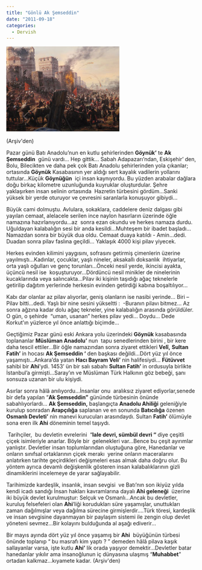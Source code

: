 ```yaml
---
title: "Gönlü Ak Şemseddin"
date: "2011-09-18"
categories: 
  - Dervish
---
```


[![u1_aksemseddin.jpg](../uploads/2011/09/u1_aksemseddin.jpg)](../uploads/2011/09/u1_aksemseddin.jpg "u1_aksemseddin.jpg")

(Arşiv'den)

Pazar günü Batı Anadolu’nun en kutlu şehirlerinden **Göynük’** te **Ak Şemseddin**  günü vardı... Hep gittik... Sabah Adapazarı’ndan, Eskişehir’ den, Bolu, Bilecikten ve daha pek çok Batı Anadolu şehirlerinden yola çıkanlar; ortasında **Göynük** Kasabasının yer aldığı sert kayalık vadilerin yollarını tuttular...Küçük **Göynüğün**  içi insan kaynıyordu. Bu yüzden arabalar dağlara doğu birkaç kilometre uzunluğunda kuyruklar oluşturdular. Şehre yaklaşırken insan selinin ortasında  Hazretin türbesini gördüm...Sanki yüksek bir yerde oturuyor ve çevresini saranlarla konuşuyor gibiydi...

Büyük cami dolmuştu. Avlulara, sokaklara, caddelere deniz dalgası gibi yayılan cemaat, alelacele serilen ince naylon hasırların üzerinde öğle namazına hazırlanıyordu...az  sonra ezan okundu ve herkes namaza durdu. Uğuldayan kalabalığın sesi bir anda kesildi...Muhteşem bir ibadet başladı... Namazdan sonra bir büyük dua oldu. Cemaat duaya katıldı - Amin...dedi. Duadan sonra pilav faslına geçildi... Yaklaşık 4000 kişi pilav yiyecek.

Herkes evinden kilimini yaygısını, sofrasını getirmiş çimenlerin üzerine yayılmıştı...Kadınlar, çocuklar, yaşlı nineler, aksakallı doksanlık  ihtiyarlar, orta yaşlı oğulları ve genç torunları...Önceki nesil yerde, ikincisi ayakta, üçüncü nesil ise  koşuşturuyor...Dördüncü nesil minikler de ninelerinin kucaklarında veya salıncakta...Pilav iki kişinin taşıdığı ağaç teknelerle getirilip dağıtım yerlerinde herkesin evinden getirdiği kabına boşaltılıyor...

Kabı dar olanlar az pilav alıyorlar, geniş olanların ise nasibi yerinde... Biri –Pilav bitti...dedi. Yaşlı bir nine sesini yükseltti :  \-Buranın pilavı bitmez... Az sonra ağzına kadar dolu ağaç tekneler, yine kalabalığın arasında görüldüler. O gün, o şehirde  “uman, usanan” herkes pilav yedi... Doydu... Dede Korkut'ın yüzlerce yıl önce anlattığı biçimde...

Geçtiğimiz Pazar günü eski Ankara yolu üzerindeki **Göynük** kasabasında toplananlar **Müslüman Anadolu’** nun  tapu senedlerinden birini , bir kere daha tescil ettiler...Bir öğle namazından sonra ziyaret ettikleri **Velî,** **Sultan Fatih’** in hocası **Ak Şemseddin ‘** den başkası değildi...Dört yüz yıl önce yaşamıştı...Ankara’da yatan **Hacı Bayram Veli’** nin halifesiydi... **Fütüvvet** sahibi bir **Ahi**’ydi. 1453’ ün bir salı sabahı **Sultan Fatih’** in ordusuyla birlikte İstanbul’a girmişti...Saray’ın ve Müslüman Türk Halkının göz bebeği, şanı sonsuza uzanan bir ulu kişiydi.

Asırlar sonra hâlâ anılıyordu...İnsanlar onu  aralıksız ziyaret ediyorlar,senede bir defa yapılan “**Ak Şemseddin”** gününde türbesinin önünde sabahlıyorlardı... **Ak Şemseddin,** başlangıçta **Anadolu Ahiliği** geleniğiyle kurulup sonradan **Arapçılığa** saplanan ve en sonunda **Batıcılığa** özenen **Osmanlı Devleti’** nin manevi kurucuları arasındaydı. Sultan **Fatih’** ölümüyle sona eren ilk **Ahi** döneminin temel taşıydı.                                    

 Tarihçiler,  bu devletin evrelerini  “**lale devri, sümbül devri “** diye çeşitli çiçek isimleriyle anarlar. Böyle bir  gelenekleri var...Bence bu çeşit ayırımlar yanlıştır. Devletler insan toplumlarından oluştuğuna göre, Hanedanlar ve onların sınıfsal ortaklarının çiçek merakı  yerine onların maceralarını anlatırken tarihte geçirdikleri değişmeleri esas almak daha doğru olur. Bu yöntem ayrıca devamlı değişkenlik gösteren insan kalabalıklarının gizli dinamiklerini incelemeye de yarar sağlayabilir.                   

Tarihimizde kardeşlik, insanlık, insan sevgisi  ve Batı’nın son ikiyüz yılda kendi icadı sandığı İnsan hakları kavramlarına dayalı **Ahi geleneği**  üzerine iki büyük devlet kurulmuştur: Selçuk ve Osmanlı...Ancak bu devletler, kuruluş felsefeleri olan **Ahi**’liği korudukları süre yaşamışlar, unuttukları zaman dağılmışlar veya dağılma sürecine girmişlerdir....Türk töresi, kardeşlik ve insan sevgisine dayanmayan bir paylaşım sistemi ile zengin olup devlet yöneteni sevmez...Bir kolayını bulduğunda al aşağı ediverir...

Bir mayıs ayında dört yüz yıl önce yaşamış bir **Ahi**  büyüğünün türbesi önünde toplanıp “ bu masrafı kim yaptı ? ” demeden hâlâ pilava kaşık sallayanlar varsa, işte kutlu **Ahi’** lik orada yaşıyor demektir...Devletler batar hanedanlar yıkılır ama insanoğlunun iç dünyasına ulaşmış “**Muhabbet**” ortadan kalkmaz...kıyamete kadar. (Arşiv'den)
